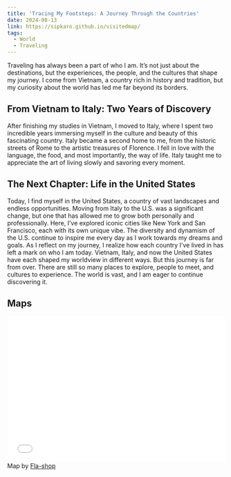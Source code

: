 ```yaml
---
title: 'Tracing My Footsteps: A Journey Through the Countries'
date: 2024-08-13
link: https://sipkaro.github.io/visitedmap/
tags:
  - World
  - Traveling
---
```


Traveling has always been a part of who I am. It’s not just about the destinations, but the experiences, the people, and the cultures that shape my journey. I come from Vietnam, a country rich in history and tradition, but my curiosity about the world has led me far beyond its borders.

From Vietnam to Italy: Two Years of Discovery
------

After finishing my studies in Vietnam, I moved to Italy, where I spent two incredible years immersing myself in the culture and beauty of this fascinating country. Italy became a second home to me, from the historic streets of Rome to the artistic treasures of Florence. I fell in love with the language, the food, and most importantly, the way of life. Italy taught me to appreciate the art of living slowly and savoring every moment.

The Next Chapter: Life in the United States
------

Today, I find myself in the United States, a country of vast landscapes and endless opportunities. Moving from Italy to the U.S. was a significant change, but one that has allowed me to grow both personally and professionally. Here, I’ve explored iconic cities like New York and San Francisco, each with its own unique vibe. The diversity and dynamism of the U.S. continue to inspire me every day as I work towards my dreams and goals. As I reflect on my journey, I realize how each country I’ve lived in has left a mark on who I am today. Vietnam, Italy, and now the United States have each shaped my worldview in different ways. But this journey is far from over. There are still so many places to explore, people to meet, and cultures to experience. The world is vast, and I am eager to continue discovering it.

Maps
------

<div style="max-width:980px;margin:5px auto 10px auto;font-size:14px;">
  <div style="position:relative;padding: 0 0 67% 0;height:0;overflow:hidden;">
    <iframe style="position:absolute;top:0;left:0;width:100%;height:100%;" src="//www.fla-shop.com/visited-countries/embed/?st=AT%2CCH%2CCY%2CDE%2CES%2CFR%2CGR%2CHU%2CIT%2CPL%2CSG%2CSI%2CTH%2CUS%2CVN&vc=1ca032&uc=b3c3ca&hc=40bfa6&bc=ffffff" frameborder="0" scrolling="no"></iframe>
  </div>
  Map by <a href="https://www.fla-shop.com/visited-countries/">Fla-shop</a>
</div>